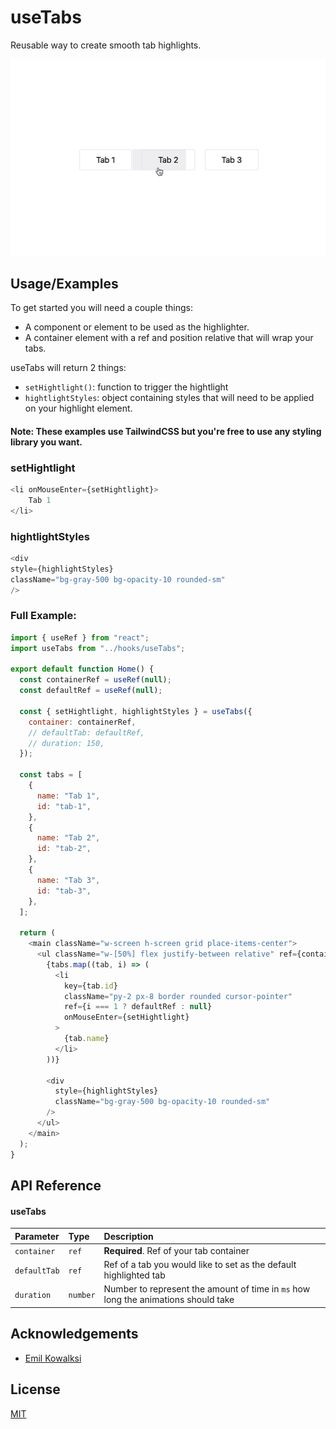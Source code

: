 
# useTabs

Reusable way to create smooth tab highlights.



![Logo](https://raw.githubusercontent.com/OlivierDijkstra/useTabs/master/showcase.gif?token=GHSAT0AAAAAABQFJICGNLR6FU5P6KHCJYVGYO4HYNA)


## Usage/Examples

To get started you will need a couple things:
* A component or element to be used as the highlighter.
* A container element with a ref and position relative that will wrap your tabs.

useTabs will return 2 things:
* `setHightlight()`: function to trigger the hightlight
* `hightlightStyles`: object containing styles that will need to be applied on your highlight element.

#### Note: These examples use TailwindCSS but you're free to use any styling library you want.

### setHightlight
```javascript
<li onMouseEnter={setHightlight}>
    Tab 1
</li>
```

### hightlightStyles
```javascript
<div
style={highlightStyles}
className="bg-gray-500 bg-opacity-10 rounded-sm"
/>
```

### Full Example:
```javascript
import { useRef } from "react";
import useTabs from "../hooks/useTabs";

export default function Home() {
  const containerRef = useRef(null);
  const defaultRef = useRef(null);

  const { setHightlight, highlightStyles } = useTabs({
    container: containerRef,
    // defaultTab: defaultRef,
    // duration: 150,
  });

  const tabs = [
    {
      name: "Tab 1",
      id: "tab-1",
    },
    {
      name: "Tab 2",
      id: "tab-2",
    },
    {
      name: "Tab 3",
      id: "tab-3",
    },
  ];

  return (
    <main className="w-screen h-screen grid place-items-center">
      <ul className="w-[50%] flex justify-between relative" ref={containerRef}>
        {tabs.map((tab, i) => (
          <li
            key={tab.id}
            className="py-2 px-8 border rounded cursor-pointer"
            ref={i === 1 ? defaultRef : null}
            onMouseEnter={setHightlight}
          >
            {tab.name}
          </li>
        ))}

        <div
          style={highlightStyles}
          className="bg-gray-500 bg-opacity-10 rounded-sm"
        />
      </ul>
    </main>
  );
}
```


## API Reference

#### useTabs

| Parameter | Type     | Description                |
| :-------- | :------- | :------------------------- |
| `container` | `ref` | **Required**. Ref of your tab container |
| `defaultTab` | `ref` | Ref of a tab you would like to set as the default highlighted tab |
| `duration` | `number` | Number to represent the amount of time in `ms` how long the animations should take |

## Acknowledgements
 - [Emil Kowalksi](hhttps://github.com/emilkowalski)
## License

[MIT](https://choosealicense.com/licenses/mit/)

